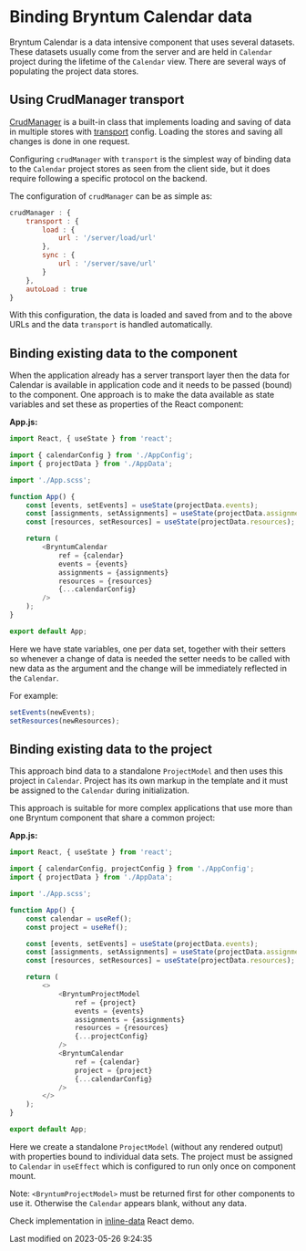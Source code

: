 # Binding Bryntum Calendar data

Bryntum Calendar is a data intensive component that uses several datasets. These datasets usually come from the server
and are held in `Calendar` project during the lifetime of the `Calendar` view. There are several ways of populating the
project data stores.

## Using CrudManager transport

[CrudManager](#Scheduler/data/CrudManager) is a built-in class that implements loading and saving of data in multiple
stores with [transport](#Scheduler/data/CrudManager#config-transport) config. Loading the stores and saving all
changes is done in one request.

Configuring `crudManager` with `transport` is the simplest way of binding data to the `Calendar` project stores as seen
from the client side, but it does require following a specific protocol on the backend.

The configuration of `crudManager` can be as simple as:

```javascript
crudManager : {
    transport : {
        load : {
            url : '/server/load/url'
        },
        sync : {
            url : '/server/save/url'
        }
    },
    autoLoad : true
}
```

With this configuration, the data is loaded and saved from and to the above URLs and the data `transport` is handled
automatically.

## Binding existing data to the component

When the application already has a server transport layer then the data for Calendar is available in application code and
it needs to be passed (bound) to the component. One approach is to make the data available as state variables and set
these as properties of the React component:

**App.js:**

```typescript
import React, { useState } from 'react';

import { calendarConfig } from './AppConfig';
import { projectData } from './AppData';

import './App.scss';

function App() {
    const [events, setEvents] = useState(projectData.events);
    const [assignments, setAssignments] = useState(projectData.assignments);
    const [resources, setResources] = useState(projectData.resources);

    return (
        <BryntumCalendar
            ref = {calendar}
            events = {events}
            assignments = {assignments}
            resources = {resources}
            {...calendarConfig}
        />
    );
}

export default App;
```

Here we have state variables, one per data set, together with their setters so whenever a change of data is needed the
setter needs to be called with new data as the argument and the change will be immediately reflected in the `Calendar`.

For example:

```javascript
setEvents(newEvents);
setResources(newResources);
```

## Binding existing data to the project

This approach bind data to a standalone `ProjectModel` and then uses this project in `Calendar`. Project has its own
markup in the template and it must be assigned to the `Calendar` during initialization.

This approach is suitable for more complex applications that use more than one Bryntum component that share a common
project:

**App.js:**

```typescript
import React, { useState } from 'react';

import { calendarConfig, projectConfig } from './AppConfig';
import { projectData } from './AppData';

import './App.scss';

function App() {
    const calendar = useRef();
    const project = useRef();

    const [events, setEvents] = useState(projectData.events);
    const [assignments, setAssignments] = useState(projectData.assignments);
    const [resources, setResources] = useState(projectData.resources);

    return (
        <>
            <BryntumProjectModel
                ref = {project}
                events = {events}
                assignments = {assignments}
                resources = {resources}
                {...projectConfig}
            />
            <BryntumCalendar
                ref = {calendar}
                project = {project}
                {...calendarConfig}
            />
        </>
    );
}

export default App;
```

Here we create a standalone `ProjectModel` (without any rendered output) with properties bound to individual data sets.
The project must be assigned to `Calendar` in `useEffect` which is configured to run only once on component mount.

Note: `<BryntumProjectModel>` must be returned first for other components to use it. Otherwise the `Calendar` appears
blank, without any data.

Check implementation in [inline-data](../examples/frameworks/react/javascript/inline-data/) React demo.



<p class="last-modified">Last modified on 2023-05-26 9:24:35</p>